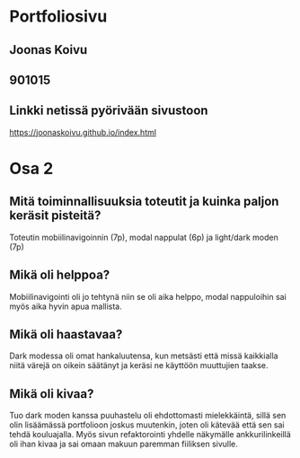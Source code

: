 # Portfoliosivu

## Joonas Koivu

## 901015

## Linkki netissä pyörivään sivustoon

https://joonaskoivu.github.io/index.html


# Osa 2

## Mitä toiminnallisuuksia toteutit ja kuinka paljon keräsit pisteitä?
Toteutin mobiilinavigoinnin (7p), modal nappulat (6p) ja light/dark moden (7p)

## Mikä oli helppoa?
Mobiilinavigointi oli jo tehtynä niin se oli aika helppo, modal nappuloihin sai myös aika hyvin apua mallista.

## Mikä oli haastavaa?

Dark modessa oli omat hankaluutensa, kun metsästi että missä kaikkialla niitä värejä on oikein säätänyt ja keräsi ne käyttöön muuttujien taakse.

## Mikä oli kivaa?

Tuo dark moden kanssa puuhastelu oli ehdottomasti mielekkäintä, sillä sen olin lisäämässä portfolioon joskus muutenkin, joten oli kätevää että sen sai tehdä kouluajalla.
Myös sivun refaktorointi yhdelle näkymälle ankkurilinkeillä oli ihan kivaa ja sai omaan makuun paremman fiiliksen sivulle.